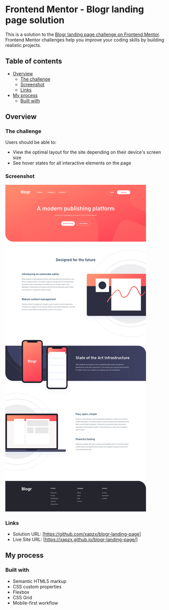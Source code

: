 # Frontend Mentor - Blogr landing page solution

This is a solution to the [Blogr landing page challenge on Frontend Mentor](https://www.frontendmentor.io/challenges/blogr-landing-page-EX2RLAApP). Frontend Mentor challenges help you improve your coding skills by building realistic projects. 

## Table of contents

- [Overview](#overview)
  - [The challenge](#the-challenge)
  - [Screenshot](#screenshot)
  - [Links](#links)
- [My process](#my-process)
  - [Built with](#built-with)

## Overview

### The challenge

Users should be able to:

- View the optimal layout for the site depending on their device's screen size
- See hover states for all interactive elements on the page

### Screenshot

![](./screenshot/screenshot.png)

### Links

- Solution URL: [https://github.com/xapzx/blogr-landing-page]
- Live Site URL: [https://xapzx.github.io/blogr-landing-page/]

## My process

### Built with

- Semantic HTML5 markup
- CSS custom properties
- Flexbox
- CSS Grid
- Mobile-first workflow